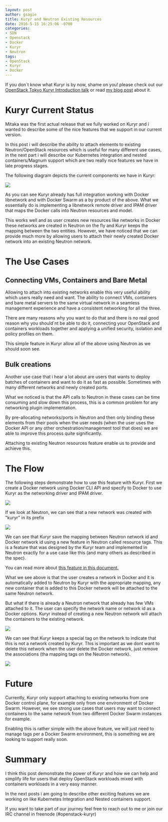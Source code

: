 ```yaml
---
layout: post
author: gsagie
title: Kuryr and Neutron Existing Resources
date: 2016-5-15 16:25:06 -0700
categories:
- SDN
- Openstack
- Docker
- Kuryr
- Neutron
tags:
- OpenStack
- Kuryr
- Docker
---
```


If you don`t know what Kuryr is by now, shame on you!  please check out
our [OpenStack Tokyo Kuryr Introduction talk](https://www.openstack.org/videos/video/tokyo-2474)
or read [my blog post](http://galsagie.github.io/2015/08/24/kuryr-part1/) about it.

# Kuryr Current Status

Mitaka was the first actual release that we fully worked on Kuryr and i wanted
to describe some of the nice features that we support in our current version.

In this post i will describe the ability to attach elements to existing Neutron/OpenStack resources
which is useful for many different use cases, in the next part i will describe our Kubernetes
integration and nested containers/Magnum support which are two really nice features
we have in late progress stages.

The following diagram depicts the current components we have in Kuryr:

<img src="https://raw.githubusercontent.com/GalSagie/GalSagie.github.io/master/public/img/kuryr_components.jpg" />

As you can see Kuryr already has full integration working with Docker libnetwork and
with Docker Swarm as a by product of the above.
What we essentially do is implementing a libnetwork remote driver and IPAM driver that maps
the Docker calls into Neutron resources and model.

This works well and as user creates new resources like networks in Docker these networks are created
in Neutron on the fly and Kuryr keeps the mapping between the two entities.
However, we have noticed that we can provide much more by allowing users to attach their newly created
Docker network into an existing Neutron network.

# The Use Cases

## Connecting VMs, Containers and Bare Metal

Allowing to attach into existing networks enable this very useful ability which users really
need and want.
The ability to connect VMs, containers and bare metal servers to the same virtual network in
a seamless management experience and have a consistent networking for all the three.

There are many reasons why you want to do that and there is no real good reason why you
should`nt be able to do it, connecting your OpenStack and containers workloads together
and applying a unified security, isolation and policy profiles on them.

This simple feature in Kuryr allow all of the above using Neutron as we should soon see.

## Bulk creations

Another use case that i hear a lot about are users that wants to deploy batches
of containers and want to do it as fast as possible.
Sometimes with many different networks and newly created ports.

What we noticed is that the API calls to Neutron in these cases can be time consuming
and slow down this process, this is a common problem for any networking plugin
implementation.

By pre-allocating networks/ports in Neutron and then only binding these elements
from their pools when the user needs (when the user uses the Docker API or any other
orchestration/management tool that does) we are able to improve this process
quite significantly.

Attaching to existing Neutron resources feature enable us to provide and achieve this.

# The Flow

The following steps demonstrate how to use this feature with Kuryr.
First we create a Docker network using Docker CLI API and specify to Docker to use
Kuryr as the networking driver and IPAM driver.

<img src="https://raw.githubusercontent.com/GalSagie/GalSagie.github.io/master/public/img/kuryr_tags1.jpg" />

If we look at Neutron, we can see that a new network was created with "kuryr" in its prefix

<img src="https://raw.githubusercontent.com/GalSagie/GalSagie.github.io/master/public/img/kuryr_tags2.jpg" />

We can see that Kuryr save the mapping between Neutron network id and Docker network id using
a new feature in Neutron called resource tags.
This is a feature that was designed by the Kuryr team and implemented in Neutron exactly for
a use case like this (and many others as described in the spec).

You can read more about [this feature in this document.](http://docs.openstack.org/developer/neutron/devref/tag.html)

What we see above is that the user creates a network in Docker and it is automatically
added to Neutron by Kuryr with the appropriate mapping, any new container that is
added to this Docker network will be attached to the same Neutron network.

But what if there is already a Neutron network that already has few VMs attached to it.
The user can specify the network name or network id as a Docker options.
Kuryr instead of creating a new Neutron network will attach the containers to the existing
network.

<img src="https://raw.githubusercontent.com/GalSagie/GalSagie.github.io/master/public/img/kuryr_tags3.jpg" />

We can see that Kuryr keeps a special tag on the network to indicate that this is not a network
created by Kuryr.
This is important as we dont want to delete this network when the user delete the Docker network, just
remove the associations (tha mapping tags on the Neutron network).

<img src="https://raw.githubusercontent.com/GalSagie/GalSagie.github.io/master/public/img/kuryr_tags4.jpg" />

# Future

Currently, Kuryr only support attaching to existing networks from one Docker control plane, for example
only from one environment of Docker Swarm.
However, we see strong use cases that users may want to connect containers to the same network from two
different Docker Swarm instances for example.

Enabling this is rather simple with the above feature, we will just need to manage tags per a Docker
Swarm environment, this is something we are looking to support really soon.

# Summary

I think this post demonstrate the power of Kuryr and how we can help and simplify life for users
that deploy OpenStack workloads mixed with containers workloads in a very easy manner.

In the next posts i am going to describe other exciting features we are working on like Kubernetes
Integration and Nested containers support.

If you want to take part of our journey feel free to reach out to me or join our IRC channel
in freenode (#openstack-kuryr)